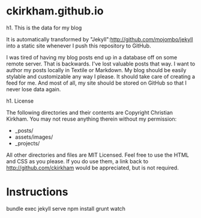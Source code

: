 ckirkham.github.io
==================

h1. This is the data for my blog

It is automatically transformed by "Jekyll":http://github.com/mojombo/jekyll into a static site whenever I push this repository to GitHub.

I was tired of having my blog posts end up in a database off on some remote server. That is backwards. I've lost valuable posts that way. I want to author my posts locally in Textile or Markdown. My blog should be easily stylable and customizable any way I please. It should take care of creating a feed for me. And most of all, my site should be stored on GitHub so that I never lose data again.

h1. License

The following directories and their contents are Copyright Christian Kirkham. You may not reuse anything therein without my permission:

* _posts/
* assets/images/
* _projects/

All other directories and files are MIT Licensed. Feel free to use the HTML and CSS as you please. If you do use them, a link back to http://github.com/ckirkham would be appreciated, but is not required.

Instructions
============
bundle exec jekyll serve
npm install
grunt watch